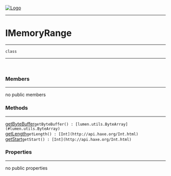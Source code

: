 
[![Logo](../../../images/logo.png)](../../../api/index.html)

---



<h1>IMemoryRange</h1>



---

`class`
<span class="meta">

</span>


---

&nbsp;
&nbsp;

<h3>Members</h3> <hr/>no public members

<h3>Methods</h3> <hr/><span class="method apipage">
            <a name="getByteBuffer"><a class="lift" href="#getByteBuffer">getByteBuffer</a></a><code class="signature apipage">getByteBuffer() : [lumen.utils.ByteArray](#lumen.utils.ByteArray)</code><br/><span class="small_desc_flat"></span>
        </span>
    <span class="method apipage">
            <a name="getLength"><a class="lift" href="#getLength">getLength</a></a><code class="signature apipage">getLength() : [Int](http://api.haxe.org/Int.html)</code><br/><span class="small_desc_flat"></span>
        </span>
    <span class="method apipage">
            <a name="getStart"><a class="lift" href="#getStart">getStart</a></a><code class="signature apipage">getStart() : [Int](http://api.haxe.org/Int.html)</code><br/><span class="small_desc_flat"></span>
        </span>
    

<h3>Properties</h3> <hr/>no public properties

&nbsp;
&nbsp;
&nbsp;